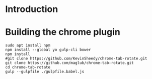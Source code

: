 # Introduction

# Building the chrome plugin

```
sudo apt install npm
npm install --global yo gulp-cli bower
npm install
#git clone https://github.com/KevinSheedy/chrome-tab-rotate.git
git clone https://github.com/maglub/chrome-tab-rotate.git
cd chrome-tab-rotate
gulp --gulpfile ./gulpfile.babel.js
```
